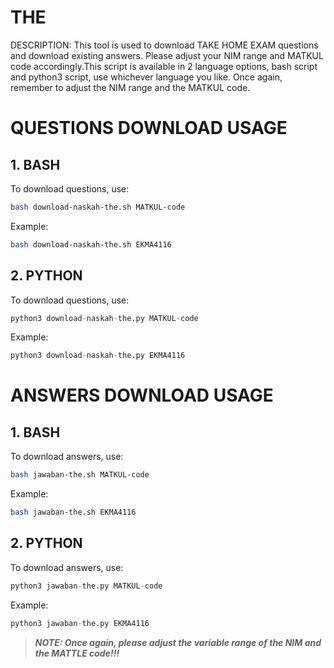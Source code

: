 # THE
DESCRIPTION:
This tool is used to download TAKE HOME EXAM questions and download existing answers. Please adjust your NIM range and MATKUL code accordingly.This script is available in 2 language options, bash script and python3 script, use whichever language you like. Once again, remember to adjust the NIM range and the MATKUL code.

# QUESTIONS DOWNLOAD USAGE
## 1. BASH
To download questions, use:

```bash
bash download-naskah-the.sh MATKUL-code
```

Example:

```bash
bash download-naskah-the.sh EKMA4116
```

## 2. PYTHON
To download questions, use:

```python
python3 download-naskah-the.py MATKUL-code
```

Example:

```python
python3 download-naskah-the.py EKMA4116
```

# ANSWERS DOWNLOAD USAGE
## 1. BASH
To download answers, use:

```bash
bash jawaban-the.sh MATKUL-code
```

Example:

```bash
bash jawaban-the.sh EKMA4116
```

## 2. PYTHON
To download answers, use:

```python
python3 jawaban-the.py MATKUL-code
```

Example:

```python
python3 jawaban-the.py EKMA4116
```

> **_NOTE: Once again, please adjust the variable range of the NIM and the MATTLE code!!!_**
